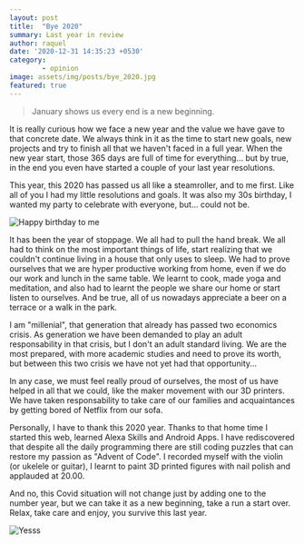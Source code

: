 ```yaml
---
layout: post
title:  "Bye 2020"
summary: Last year in review
author: raquel
date: '2020-12-31 14:35:23 +0530'
category: 
        - opinion
image: assets/img/posts/bye_2020.jpg
featured: true
---
```



<blockquote>
<p>January shows us every end is a new beginning.</p>
</blockquote>

It is really curious how we face a new year and the value we have gave to that concrete date. We always think in it as the time to start new goals, new projects and try to finish all that we haven't faced in a full year. When the new year start, those 365 days are full of time for everything... but by true, in the end you even have started a couple of your last year resolutions.

This year, this 2020 has passed us all like a steamroller, and to me first. Like all of you I had my little resolutions and goals. It was also my 30s birthday, I wanted my party to celebrate with everyone, but... could not be.

![Happy birthday to me](https://media.giphy.com/media/3o6MbojLxJuz4IByQ8/giphy.gif)

It has been the year of stoppage. We all had to pull the hand break. We all had to think on the most important things of life, start realizing that we couldn't continue living in a house that only uses to sleep. We had to prove ourselves that we are hyper productive working from home, even if we do our work and lunch in the same table. We learnt to cook, made yoga and meditation, and also had to learnt the people we share our home or start listen to ourselves. And be true, all of us nowadays appreciate a beer on a terrace or a walk in the park.

I am "millenial", that generation that already has passed two economics crisis. As generation we have been demanded to play an adult responsability in that crisis, but I don't an adult standard living. We are the most prepared, with more academic studies and need to prove its worth, but between this two crisis we have not yet had that opportunity...

In any case, we must feel really proud of ourselves, the most of us have helped in all that we could, like the maker movement with our 3D printers. We have taken responsability to take care of our families and acquaintances by getting bored of Netflix from our sofa.

Personally, I have to thank this 2020 year. Thanks to that home time I started this web, learned Alexa Skills and Android Apps. I have rediscovered that despite all the daily programming there are still coding puzzles that can restore my passion as "Advent of Code". I recorded myself with the violin (or ukelele or guitar), I learnt to paint 3D printed figures with nail polish and applauded at 20.00.

And no, this Covid situation will not change just by adding one to the number year, but we can take it as a new beginning, take a run a start over. Relax, take care and enjoy, you survive this last year.

![Yesss](https://media.giphy.com/media/f6VfCFyOL5KmiICskp/giphy.gif)